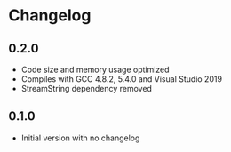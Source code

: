 # Changelog

## 0.2.0

- Code size and memory usage optimized
- Compiles with GCC 4.8.2, 5.4.0 and Visual Studio 2019
- StreamString dependency removed

## 0.1.0

- Initial version with no changelog
